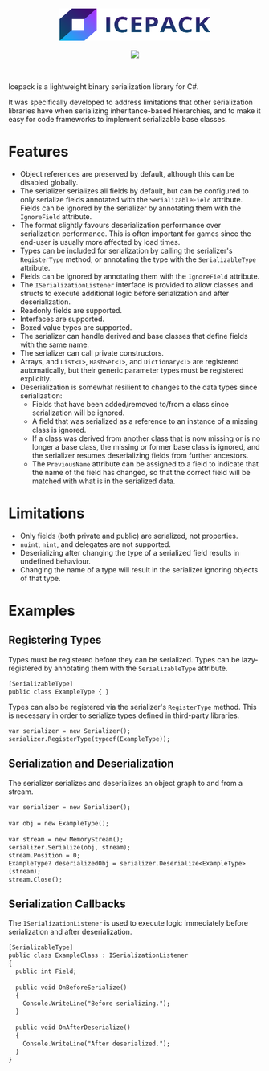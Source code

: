 <h1 align="center">
  <img align="center" src="Resources/LogoText.svg" style="width:300px;height:64px;" alt="ICEPACK">
</h1>

<p align="center">
  <a href="https://www.nuget.org/packages/Icepack/">
    <img src="https://img.shields.io/nuget/v/icepack.svg?style=flat-square">
  </a>
</p>

<br>

Icepack is a lightweight binary serialization library for C#.

It was specifically developed to address limitations that other serialization libraries have when serializing inheritance-based hierarchies, and to make it easy for code frameworks to implement serializable base classes.

# Features

* Object references are preserved by default, although this can be disabled globally.
* The serializer serializes all fields by default, but can be configured to only serialize fields annotated with the `SerializableField` attribute. Fields can be ignored by the serializer by annotating them with the `IgnoreField` attribute.
* The format slightly favours deserialization performance over serialization performance. This is often important for games since the end-user is usually more affected by load times.
* Types can be included for serialization by calling the serializer's `RegisterType` method, or annotating the type with the `SerializableType` attribute.
* Fields can be ignored by annotating them with the `IgnoreField` attribute.
* The `ISerializationListener` interface is provided to allow classes and structs to execute additional logic before serialization and after deserialization.
* Readonly fields are supported.
* Interfaces are supported.
* Boxed value types are supported.
* The serializer can handle derived and base classes that define fields with the same name.
* The serializer can call private constructors.
* Arrays, and `List<T>`, `HashSet<T>`, and `Dictionary<T>` are registered automatically, but their generic parameter types must be registered explicitly.
* Deserialization is somewhat resilient to changes to the data types since serialization:
  * Fields that have been added/removed to/from a class since serialization will be ignored.
  * A field that was serialized as a reference to an instance of a missing class is ignored.
  * If a class was derived from another class that is now missing or is no longer a base class, the missing or former base class is ignored, and the serializer resumes deserializing fields from further ancestors.
  * The `PreviousName` attribute can be assigned to a field to indicate that the name of the field has changed, so that the correct field will be matched with what is in the serialized data.

# Limitations

* Only fields (both private and public) are serialized, not properties.
* `nuint`, `nint`, and delegates are not supported.
* Deserializing after changing the type of a serialized field results in undefined behaviour.
* Changing the name of a type will result in the serializer ignoring objects of that type.

# Examples

## Registering Types

Types must be registered before they can be serialized. Types can be lazy-registered by annotating them with the `SerializableType` attribute.

```
[SerializableType]
public class ExampleType { }
```

Types can also be registered via the serializer's `RegisterType` method. This is necessary in order to serialize types defined in third-party libraries.

```
var serializer = new Serializer();
serializer.RegisterType(typeof(ExampleType));
```

## Serialization and Deserialization

The serializer serializes and deserializes an object graph to and from a stream.

```
var serializer = new Serializer();

var obj = new ExampleType();

var stream = new MemoryStream();
serializer.Serialize(obj, stream);
stream.Position = 0;
ExampleType? deserializedObj = serializer.Deserialize<ExampleType>(stream);
stream.Close();
```

## Serialization Callbacks

The `ISerializationListener` is used to execute logic immediately before serialization and after deserialization.

```
[SerializableType]
public class ExampleClass : ISerializationListener
{
  public int Field;

  public void OnBeforeSerialize()
  {
    Console.WriteLine("Before serializing.");
  }

  public void OnAfterDeserialize()
  {
    Console.WriteLine("After deserialized.");
  }
}
```
